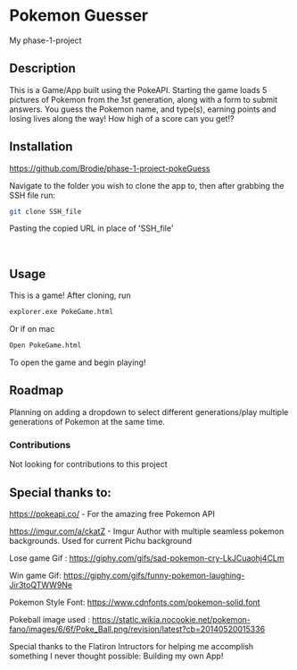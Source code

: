 # Pokemon Guesser

My phase-1-project

## Description

This is a Game/App built using the PokeAPI. Starting the game loads 5 pictures of Pokemon from the 1st generation, along with a form to submit answers. You guess the Pokemon name, and type(s), earning points and losing lives along the way! How high of a score can you get!?

## Installation

https://github.com/Brodie/phase-1-project-pokeGuess

Navigate to the folder you wish to clone the app to, then after grabbing the SSH file run:

```bash
git clone SSH_file
```

Pasting the copied URL in place of 'SSH_file'

<br>

## Usage

This is a game! After cloning, run

```bash
explorer.exe PokeGame.html
```

Or if on mac

```bash
Open PokeGame.html
```

To open the game and begin playing!

## Roadmap

Planning on adding a dropdown to select different generations/play multiple generations of Pokemon at the same time.

### Contributions

Not looking for contributions to this project

## Special thanks to:

https://pokeapi.co/ - For the amazing free Pokemon API

https://imgur.com/a/ckatZ - Imgur Author with multiple seamless pokemon backgrounds. Used for current Pichu background

Lose game Gif : https://giphy.com/gifs/sad-pokemon-cry-LkJCuaohj4CLm

Win game Gif: https://giphy.com/gifs/funny-pokemon-laughing-Jir3toQTWW9Ne

Pokemon Style Font: https://www.cdnfonts.com/pokemon-solid.font

Pokeball image used : https://static.wikia.nocookie.net/pokemon-fano/images/6/6f/Poke_Ball.png/revision/latest?cb=20140520015336

Special thanks to the Flatiron Intructors for helping me accomplish something I never thought possible: Building my own App!
